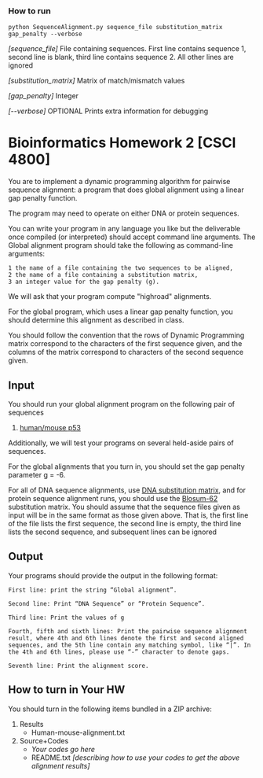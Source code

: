 ### How to run

```
python SequenceAlignment.py sequence_file substitution_matrix gap_penalty --verbose
```

*[sequence_file]* File containing sequences. First line contains sequence 1, second line is blank, third line contains sequence 2. All other lines are ignored

*[substitution_matrix]* Matrix of match/mismatch values

*[gap_penalty]* Integer

*[--verbose]* OPTIONAL Prints extra information for debugging

# Bioinformatics Homework 2 [CSCI 4800]

You are to implement a dynamic programming algorithm for pairwise sequence alignment: 
a program that does global alignment using a linear gap penalty function.

The program may need to operate on either DNA or protein sequences.

You can write your program in any language you like but the deliverable once compiled (or interpreted) should accept command line arguments. 
The Global alignment program should take the following as command-line arguments: 

    1 the name of a file containing the two sequences to be aligned, 
    2 the name of a file containing a substitution matrix, 
    3 an integer value for the gap penalty (g). 

We will ask that your program compute "highroad" alignments. 

For the global program, which uses a linear gap penalty function, you should determine this alignment as described in class. 

You should follow the convention that the rows of Dynamic Programming matrix correspond to the characters of the first sequence given, and the columns of the matrix correspond to characters of the second sequence given. 

## Input
You should run your global alignment program on the following pair of sequences

1. [human/mouse p53](https://drive.google.com/file/d/1nQ3MSouNVDC2aK5Xkk3vwJOoliEsl9Ru/view?usp=sharing)
   
Additionally, we will test your programs on several held-aside pairs of sequences.

For the global alignments that you turn in, you should set the gap penalty parameter g = -6.

For all of DNA sequence alignments, use [DNA substitution matrix](https://drive.google.com/file/d/1ytIw21nBuSiSqq5-gNJUgYEc0cdDHT_1/view?usp=sharing), and for protein sequence alignment runs, you should use the [Blosum-62](https://drive.google.com/file/d/1eghD2Q6Me8eDkfyCOKAENITer8aI-TtZ/view?usp=sharing) substitution matrix. 
You should assume that the sequence files given as input will be in the same format as those given above. That is, the first line of the file lists the first sequence, the second line is empty, the third line lists the second sequence, and subsequent lines can be ignored

## Output
Your programs should provide the output in the following format:
 
    First line: print the string “Global alignment”.

    Second line: Print “DNA Sequence” or “Protein Sequence”.

    Third line: Print the values of g

    Fourth, fifth and sixth lines: Print the pairwise sequence alignment result, where 4th and 6th lines denote the first and second aligned sequences, and the 5th line contain any matching symbol, like “|”. In the 4th and 6th lines, please use “-” character to denote gaps.

    Seventh line: Print the alignment score. 
    
## How to turn in Your HW
You should turn in the following items bundled in a ZIP archive:
1. Results
    * Human-mouse-alignment.txt
2. Source+Codes
    * *Your codes go here*
    * README.txt *[describing how to use your codes to get the above alignment results]*

